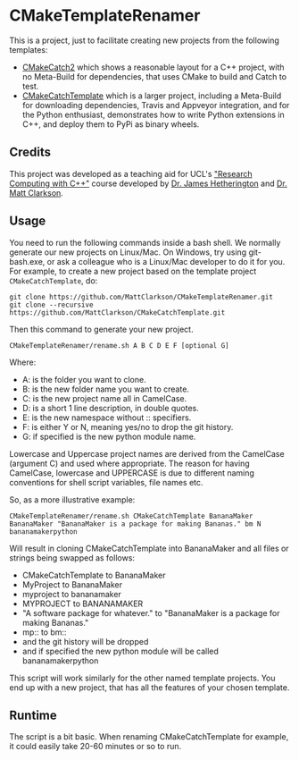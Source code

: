 CMakeTemplateRenamer
====================
This is a project, just to facilitate creating new projects from the following templates:
* [CMakeCatch2](https://github.com/MattClarkson/CMakeCatch2) which shows a reasonable layout for a C++ project, with no Meta-Build for dependencies, that uses CMake to build and Catch to test.
* [CMakeCatchTemplate](https://github.com/MattClarkson/CMakeCatchTemplate) which is a larger project, including a Meta-Build for downloading dependencies, Travis and Appveyor integration, and for the Python enthusiast, demonstrates how to write Python extensions in C++, and deploy them to PyPi as binary wheels. 

Credits
-------

This project was developed as a teaching aid for UCL's ["Research Computing with C++"](http://rits.github-pages.ucl.ac.uk/research-computing-with-cpp/)
course developed by [Dr. James Hetherington](http://www.ucl.ac.uk/research-it-services/people/james)
and [Dr. Matt Clarkson](https://iris.ucl.ac.uk/iris/browse/profile?upi=MJCLA42).


Usage
-----

You need to run the following commands inside a bash shell. We normally generate
our new projects on Linux/Mac. On Windows, try using git-bash.exe, or ask a colleague 
who is a Linux/Mac developer to do it for you. For example, to
create a new project based on the template project `CMakeCatchTemplate`, do:
```
git clone https://github.com/MattClarkson/CMakeTemplateRenamer.git
git clone --recursive https://github.com/MattClarkson/CMakeCatchTemplate.git
```
Then this command to generate your new project.
```
CMakeTemplateRenamer/rename.sh A B C D E F [optional G]
```
Where:
 * A: is the folder you want to clone.
 * B: is the new folder name you want to create.
 * C: is the new project name all in CamelCase.
 * D: is a short 1 line description, in double quotes.
 * E: is the new namespace without :: specifiers.
 * F: is either Y or N, meaning yes/no to drop the git history.
 * G: if specified is the new python module name.

Lowercase and Uppercase project names are derived from the CamelCase (argument C) and used where appropriate.
The reason for having CamelCase, lowercase and UPPERCASE is due to different naming conventions for
shell script variables, file names etc.

So, as a more illustrative example:
```
CMakeTemplateRenamer/rename.sh CMakeCatchTemplate BananaMaker BananaMaker "BananaMaker is a package for making Bananas." bm N bananamakerpython
```
Will result in cloning CMakeCatchTemplate into BananaMaker and all files or strings being swapped as follows:
* CMakeCatchTemplate to BananaMaker
* MyProject          to BananaMaker
* myproject          to bananamaker
* MYPROJECT          to BANANAMAKER
* \"A software package for whatever.\" to \"BananaMaker is a package for making Bananas.\" 
* mp:: to bm::
* and the git history will be dropped
* and if specified the new python module will be called bananamakerpython


This script will work similarly for the other named template projects. 
You end up with a new project, that has all the features of your chosen template.


Runtime
-------

The script is a bit basic. When renaming CMakeCatchTemplate for example,
it could easily take 20-60 minutes or so to run.
